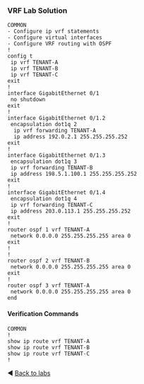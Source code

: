 ### VRF Lab Solution
```
COMMON 
- Configure ip vrf statements
- Configure virtual interfaces
- Configure VRF routing with OSPF
!
config t
 ip vrf TENANT-A
 ip vrf TENANT-B
 ip vrf TENANT-C
exit
!
interface GigabitEthernet 0/1
 no shutdown
exit
!
interface GigabitEthernet 0/1.2
 encapsulation dot1q 2
  ip vrf forwarding TENANT-A
  ip address 192.0.2.1 255.255.255.252
exit
!
interface GigabitEthernet 0/1.3
 encapsulation dot1q 3
 ip vrf forwarding TENANT-B
 ip address 198.5.1.100.1 255.255.255.252
exit
!
interface GigabitEthernet 0/1.4
 encapsulation dot1q 4
 ip vrf forwarding TENANT-C
 ip address 203.0.113.1 255.255.255.252
exit
!
router ospf 1 vrf TENANT-A
 network 0.0.0.0 255.255.255.255 area 0
exit
!
!
router ospf 2 vrf TENANT-B
 network 0.0.0.0 255.255.255.255 area 0
exit
!
router ospf 3 vrf TENANT-A
 network 0.0.0.0 255.255.255.255 area 0
end

```

#### Verification Commands
```
COMMON
!
show ip route vrf TENANT-A
show ip route vrf TENANT-B
show ip route vrf TENANT-C
!
```

◀️ [Back to labs](https://github.com/tech-zero/ccnp-encor/blob/main/labs/2-virtualization/vrf1/README.md)
